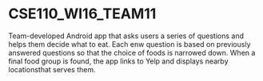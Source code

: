 # CSE110_WI16_TEAM11

Team-developed Android app that asks users a series of questions and helps them decide what to eat. Each enw question is based on 
previously answered questions so that the choice of foods is narrowed down. When a final food group is found, the app links to Yelp and 
displays nearby locationsthat serves them.
